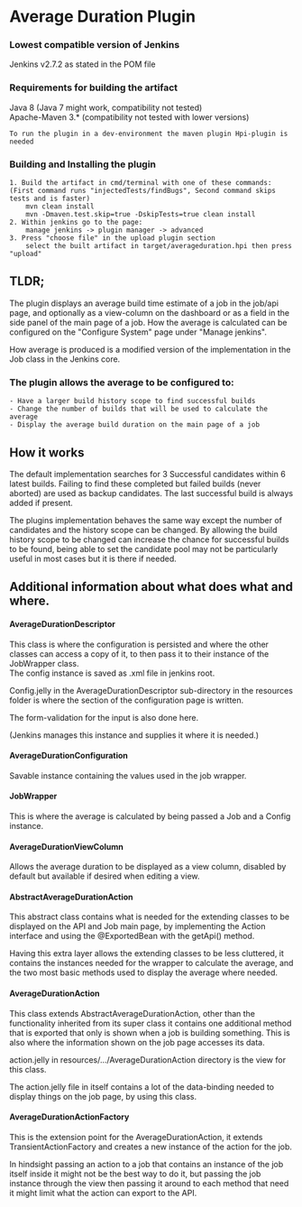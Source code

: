 # Average Duration Plugin

### Lowest compatible version of Jenkins
Jenkins v2.7.2 as stated in the POM file
### Requirements for building the artifact
Java 8 (Java 7 might work, compatibility not tested)<br>
Apache-Maven 3.* (compatibility not tested with lower versions)
~~~
To run the plugin in a dev-environment the maven plugin Hpi-plugin is needed
~~~
### Building and Installing the plugin
~~~
1. Build the artifact in cmd/terminal with one of these commands: 
(First command runs "injectedTests/findBugs", Second command skips tests and is faster)
    mvn clean install
    mvn -Dmaven.test.skip=true -DskipTests=true clean install
2. Within jenkins go to the page:
    manage jenkins -> plugin manager -> advanced
3. Press "choose file" in the upload plugin section
    select the built artifact in target/averageduration.hpi then press "upload"
~~~
## TLDR;
The plugin displays an average build time estimate of a job in the job/api page,
and optionally as a view-column on the dashboard or as a field in the side panel of the main page of a job.
How the average is calculated can be configured on the "Configure System" page under "Manage jenkins".

How average is produced is a modified version of the implementation in the Job class in the Jenkins core.
### The plugin allows the average to be configured to:
~~~
- Have a larger build history scope to find successful builds
- Change the number of builds that will be used to calculate the average
- Display the average build duration on the main page of a job
~~~
## How it works
The default implementation searches for 3 Successful candidates within 6 latest builds.
Failing to find these completed but failed builds (never aborted) are used as backup candidates.
The last successful build is always added if present.


The plugins implementation behaves the same way except the number of candidates and the history scope can be changed.
By allowing the build history scope to be changed can increase the chance for successful builds to be found,
being able to set the candidate pool may not be particularly useful in most cases but it is there if needed.
## Additional information about what does what and where.

#### AverageDurationDescriptor
This class is where the configuration is persisted and where the other classes can access a copy of it,
to then pass it to their instance of the JobWrapper class. <br>
The config instance is saved as .xml file in jenkins root.

Config.jelly in the AverageDurationDescriptor sub-directory in the resources folder is
where the section of the configuration page is written.

The form-validation for the input is also done here.

(Jenkins manages this instance and supplies it where it is needed.)

#### AverageDurationConfiguration
Savable instance containing the values used in the job wrapper.

#### JobWrapper
This is where the average is calculated by being passed a Job and a Config instance.

#### AverageDurationViewColumn
Allows the average duration to be displayed as a view column, 
disabled by default but available if desired when editing a view.

#### AbstractAverageDurationAction
This abstract class contains what is needed for the extending classes to be displayed on the API and Job main page,
by implementing the Action interface and using the @ExportedBean with the getApi() method.

Having this extra layer allows the extending classes to be less cluttered, 
it contains the instances needed for the wrapper to calculate the average, and the two most basic methods
used to display the average where needed.

#### AverageDurationAction
This class extends AbstractAverageDurationAction, other than the functionality inherited from its super class
it contains one additional method that is exported that only is shown when a job is building something.
This is also where the information shown on the job page accesses its data.

action.jelly in resources/.../AverageDurationAction directory is the view for this class.

The action.jelly file in itself contains a lot of the data-binding needed to display things on the job page,
by using this class.

#### AverageDurationActionFactory
This is the extension point for the AverageDurationAction, it extends TransientActionFactory and creates a new instance
of the action for the job. 

In hindsight passing an action to a job that contains an instance of the job itself inside it might not be the best way 
to do it, but passing the job instance through the view then passing it around to each method that need it might limit 
what the action can export to the API.
